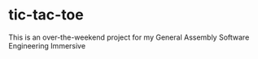 # tic-tac-toe
This is an over-the-weekend project for my General Assembly Software Engineering Immersive
